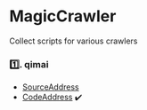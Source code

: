 # MagicCrawler

Collect scripts for various crawlers

### :one:. qimai 
- [SourceAddress](https://www.qimai.cn/)
- [CodeAddress](https://github.com/hanqiulun/MagicCrawler/blob/master/qimai_spider.py) :heavy_check_mark: 
